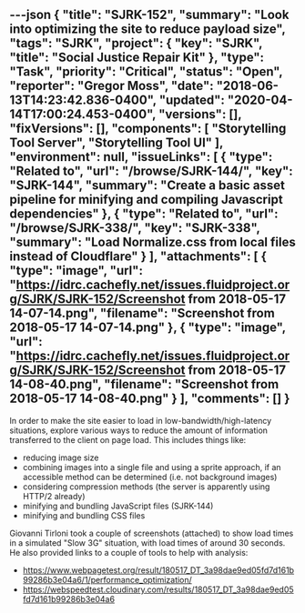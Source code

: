 ---json
{
  "title": "SJRK-152",
  "summary": "Look into optimizing the site to reduce payload size",
  "tags": "SJRK",
  "project": {
    "key": "SJRK",
    "title": "Social Justice Repair Kit"
  },
  "type": "Task",
  "priority": "Critical",
  "status": "Open",
  "reporter": "Gregor Moss",
  "date": "2018-06-13T14:23:42.836-0400",
  "updated": "2020-04-14T17:00:24.453-0400",
  "versions": [],
  "fixVersions": [],
  "components": [
    "Storytelling Tool Server",
    "Storytelling Tool UI"
  ],
  "environment": null,
  "issueLinks": [
    {
      "type": "Related to",
      "url": "/browse/SJRK-144/",
      "key": "SJRK-144",
      "summary": "Create a basic asset pipeline for minifying and compiling Javascript dependencies"
    },
    {
      "type": "Related to",
      "url": "/browse/SJRK-338/",
      "key": "SJRK-338",
      "summary": "Load Normalize.css from local files instead of Cloudflare"
    }
  ],
  "attachments": [
    {
      "type": "image",
      "url": "https://idrc.cachefly.net/issues.fluidproject.org/SJRK/SJRK-152/Screenshot from 2018-05-17 14-07-14.png",
      "filename": "Screenshot from 2018-05-17 14-07-14.png"
    },
    {
      "type": "image",
      "url": "https://idrc.cachefly.net/issues.fluidproject.org/SJRK/SJRK-152/Screenshot from 2018-05-17 14-08-40.png",
      "filename": "Screenshot from 2018-05-17 14-08-40.png"
    }
  ],
  "comments": []
}
---
In order to make the site easier to load in low-bandwidth/high-latency situations, explore various ways to reduce the amount of information transferred to the client on page load. This includes things like:

* reducing image size
* combining images into a single file and using a sprite approach, if an accessible method can be determined (i.e. not background images)
* considering compression methods (the server is apparently using HTTP/2 already)
* minifying and bundling JavaScript files (SJRK-144)
* minifying and bundling CSS files

Giovanni Tirloni took a couple of screenshots (attached) to show load times in a simulated "Slow 3G" situation, with load times of around 30 seconds. He also provided links to a couple of tools to help with analysis:

* <https://www.webpagetest.org/result/180517_DT_3a98dae9ed05fd7d161b99286b3e04a6/1/performance_optimization/>
* <https://webspeedtest.cloudinary.com/results/180517_DT_3a98dae9ed05fd7d161b99286b3e04a6>

        